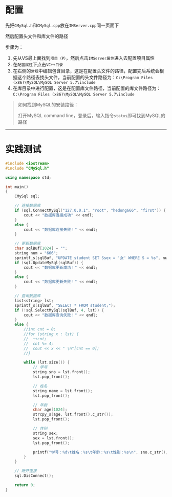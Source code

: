 # 配置

先把`CMySql.h`和`CMySql.cpp`放在`IMServer.cpp`同一页面下

然后配置头文件和库文件的路径

步骤为：

1. 先从VS最上面找到`项目（P）`，然后点击`IMServer属性`进入去配置项目属性
2. 在`配置属性`下点击`VC++目录`
3. 在右侧的`常规`中编辑包含目录，这是在配置头文件的路径，配置完后系统会根据这个路径去找头文件，当前配置的头文件路径为：`C:\Program Files (x86)\MySQL\MySQL Server 5.7\include`
4. 在库目录中进行配置，这是在配置库文件路径，当前配置的库文件路径为：`C:\Program Files (x86)\MySQL\MySQL Server 5.7\include`

> 如何找到MySQL的安装路径：
>
> 打开MySQL command line，登录后，输入指令`status`即可找到MySQL的路径

---

# 实践测试

```c++
#include <iostream>
#include "CMySql.h"

using namespace std;

int main()
{
	CMySql sql;

	// 连接数据库
	if (sql.ConnectMySql("127.0.0.1", "root", "hedong666", "first")) {
		cout << "数据库连接成功" << endl;
	}
	else {
		cout << "数据库连接失败！" << endl;
	}

	// 更新数据库
	char sqlBuf[1024] = "";
	string num = "666";
	sprintf_s(sqlBuf, "UPDATE student SET Ssex = '女' WHERE S = %s", num.c_str());
	if (sql.UpdateMySql(sqlBuf)) {
		cout << "数据库更新成功！" << endl;
	}
	else {
		cout << "数据库更新失败！" << endl;
	}

	// 查询数据库
	list<string> lst;
	sprintf_s(sqlBuf, "SELECT * FROM student;");
	if (!sql.SelectMySql(sqlBuf, 4, lst)) {
		cout << "数据库查询失败！" << endl;
	}
	else {
		//int cnt = 0;
		//for (string x : lst) {
		//	++cnt;
		//	cnt %= 4;
		//	cout << x << " \n"[cnt == 0];
		//}

		while (lst.size()) {
			// 学号
			string sno = lst.front();
			lst.pop_front();

			// 姓名
			string name = lst.front();
			lst.pop_front();

			// 年龄
			char age[1024];
			strcpy_s(age, lst.front().c_str());
			lst.pop_front();

			// 性别
			string sex;
			sex = lst.front();
			lst.pop_front();

			printf("学号：%d\t姓名：%s\t年龄：%s\t性别：%s\n", sno.c_str(), name.c_str(), age, sex.c_str());
		}
	}

	// 断开连接
	sql.DisConnect();

	return 0;
}
```

